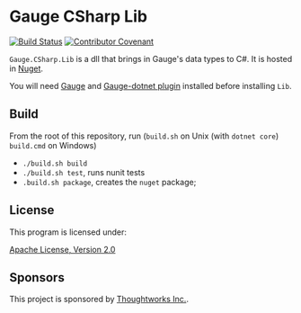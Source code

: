 # Gauge CSharp Lib
[![Build Status](https://github.com/getgauge/gauge-csharp-lib/actions/workflows/build.yml/badge.svg)](https://github.com/getgauge/gauge-csharp-lib/actions/workflows/build.yml)
[![Contributor Covenant](https://img.shields.io/badge/Contributor%20Covenant-v1.4%20adopted-ff69b4.svg)](CODE_OF_CONDUCT.md)

`Gauge.CSharp.Lib` is a dll that brings in Gauge's data types to C#. It is hosted in [Nuget](https://www.nuget.org/packages/Gauge.CSharp.Lib/).

You will need [Gauge](https://docs.gauge.org/getting_started/installing-gauge.html)
and [Gauge-dotnet plugin](https://github.com/getgauge/gauge-dotnet) installed before installing `Lib`.

## Build

From the root of this repository, run (`build.sh` on Unix (with `dotnet core`) `build.cmd` on Windows)
 * `./build.sh build`
 * `./build.sh test`, runs nunit tests
 * `.build.sh package`, creates the `nuget` package;

## License

This program is licensed under:

[Apache License, Version 2.0](https://www.apache.org/licenses/LICENSE-2.0.txt)

## Sponsors

This project is sponsored by [Thoughtworks Inc.](http://www.thoughtworks.com/).

